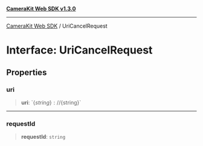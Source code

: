[**CameraKit Web SDK v1.3.0**](../README.md)

***

[CameraKit Web SDK](../globals.md) / UriCancelRequest

# Interface: UriCancelRequest

## Properties

### uri

> **uri**: \`$\{string\}://$\{string\}\`

***

### requestId

> **requestId**: `string`
